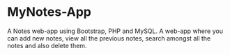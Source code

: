 # MyNotes-App
A Notes web-app using Bootstrap, PHP and MySQL.
A web-app where you can add new notes, view all the previous notes, search amongst all the notes and also delete them.
